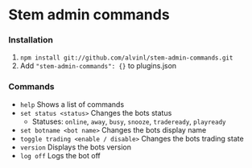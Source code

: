 Stem admin commands
===================

### Installation

1. `npm install git://github.com/alvinl/stem-admin-commands.git`
2. Add `"stem-admin-commands": {}` to plugins.json

### Commands

- `help` Shows a list of commands
- `set status <status>` Changes the bots status
  - Statuses: `online`, `away`, `busy`, `snooze`, `tradeready`, `playready`
- `set botname <bot name>` Changes the bots display name
- `toggle trading <enable / disable>` Changes the bots trading state
- `version` Displays the bots version
- `log off` Logs the bot off
